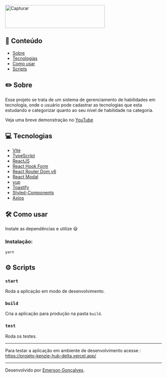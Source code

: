 <a data-flickr-embed="true" href="https://www.flickr.com/photos/198674256@N02/53023510484/in/dateposted-public/" title="Capturar"><img src="https://live.staticflickr.com/65535/53023510484_bac7f4b319_n.jpg" width="320" height="74" alt="Capturar"/></a>

## 📌 Conteúdo

- [Sobre](#about)
- [Tecnologias](#technology)
- [Como usar](#how-to-use)
- [Scripts](#scripts)

<a id="about"></a>
## ✏️ Sobre

Esse projeto se trata de um sistema de gerenciamento de habilidades em tecnologia, onde o usuário pode cadastrar as tecnologias que esta estudando e categorizar quanto ao seu nível de habilidade na categoria.

Veja uma breve demonstração no <a href="https://youtu.be/ol7z8LMQNZE" target="_blank">YouTube</a>

<a id="technology"></a>
## 💻 Tecnologias

- [Vite](https://vitejs.dev/)
- [TypeScript](https://www.typescriptlang.org/)
- [ReactJS](https://reactjs.org/)
- [React Hook Form](https://react-hook-form.com/)
- [React Router Dom v6](https://reactrouter.com/en/main)
- [React Modal](https://www.npmjs.com/package/react-modal)
- [yup](https://www.npmjs.com/package/yup)
- [Toastify](https://www.npmjs.com/package/react-toastify)
- [Styled-Components](https://styled-components.com/)
- [Axios](https://axios-http.com/ptbr/docs/intro)

<a id="how-to-use"></a>
## 🛠️ Como usar

Instale as dependências e utilize 😃

### Instalação:

```bash
yarn
```

<a id="scripts"></a>
## ⚙️ Scripts

### `start`

Roda a aplicação em modo de desenvolvimento.

### `build`

Cria a aplicação para produção na pasta `build`.

### `test`

Roda os testes.

---

Para testar a aplicação em ambiente de desenvolvimento acesse : https://projeto-kenzie-hub-delta.vercel.app/

---
Desenvolvido por [Emerson Gonçalves](https://www.linkedin.com/in/emerson-goncalves-dos-santos/). 